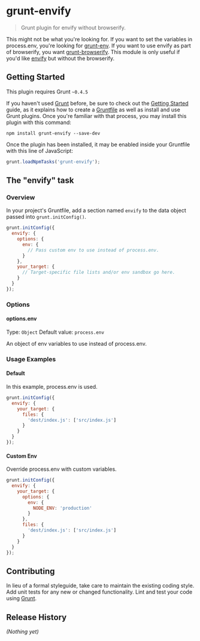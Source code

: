 # grunt-envify

> Grunt plugin for envify without browserify.

This might not be what you're looking for.  If you want to set the
variables in process.env, you're looking for [grunt-env][0].  If you
want to use envify as part of browserify, you want [grunt-browserify][1].
This module is only useful if you'd like [envify][2] but without the
browserify.

[0]: https://github.com/jsoverson/grunt-env
[1]: https://github.com/jmreidy/grunt-browserify
[2]: https://github.com/hughsk/envify

## Getting Started
This plugin requires Grunt `~0.4.5`

If you haven't used [Grunt](http://gruntjs.com/) before, be sure to check out the [Getting Started](http://gruntjs.com/getting-started) guide, as it explains how to create a [Gruntfile](http://gruntjs.com/sample-gruntfile) as well as install and use Grunt plugins. Once you're familiar with that process, you may install this plugin with this command:

```shell
npm install grunt-envify --save-dev
```

Once the plugin has been installed, it may be enabled inside your Gruntfile with this line of JavaScript:

```js
grunt.loadNpmTasks('grunt-envify');
```

## The "envify" task

### Overview
In your project's Gruntfile, add a section named `envify` to the data object passed into `grunt.initConfig()`.

```js
grunt.initConfig({
  envify: {
    options: {
      env: {
        // Pass custom env to use instead of process.env.
      }
    },
    your_target: {
      // Target-specific file lists and/or env sandbox go here.
    }
  }
});
```

### Options

#### options.env
Type: `Object`
Default value: `process.env`

An object of env variables to use instead of process.env.

### Usage Examples

#### Default
In this example, process.env is used.

```js
grunt.initConfig({
  envify: {
    your_target: {
      files: {
        'dest/index.js': ['src/index.js']
      }
    }
  }
});
```

#### Custom Env
Override process.env with custom variables.

```js
grunt.initConfig({
  envify: {
    your_target: {
      options: {
        env: {
          NODE_ENV: 'production'
        }
      },
      files: {
        'dest/index.js': ['src/index.js']
      }
    }
  }
});
```

## Contributing
In lieu of a formal styleguide, take care to maintain the existing coding style. Add unit tests for any new or changed functionality. Lint and test your code using [Grunt](http://gruntjs.com/).

## Release History
_(Nothing yet)_
